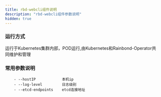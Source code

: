 ```yaml
---
title: rbd-webcli组件说明
description: "rbd-webcli组件参数说明"
hidden: true
---
```



### 运行方式
 
运行于Kubernetes集群内部，POD运行,由Kubernetes和Rainbond-Operator共同维护和管理


### 常用参数说明

```shell
    - --hostIP            本机ip
    - --log-level         日志级别
    - --etcd-endpoints    etcd连接地址
```

